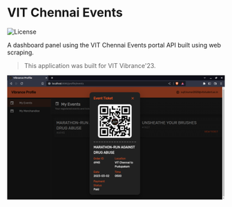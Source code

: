 # VIT Chennai Events

![License](https://img.shields.io/badge/license-MIT-blue.svg)

A dashboard panel using the VIT Chennai Events portal API built using web scraping.

> This application was built for VIT Vibrance'23.

![Preview](/preview.png)